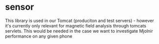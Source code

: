 sensor
======

This library is used in our Tomcat (produciton and test servers) - however it's currently only relevant for magnetic field analysis through tomcats servlets.
This would be needed in the case we want to investigate Mjolnir performance on any given phone
